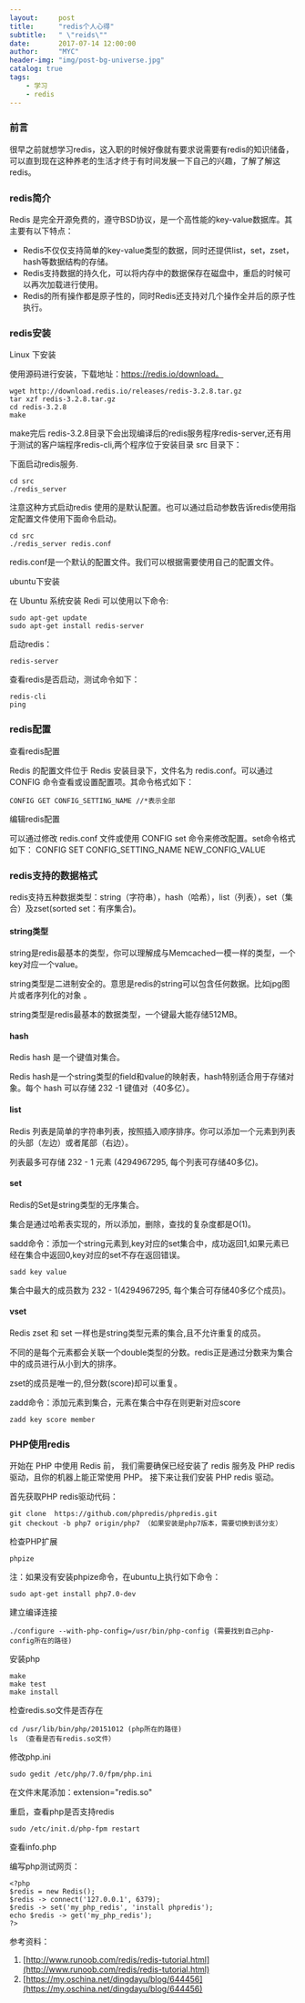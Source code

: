 ```yaml
---
layout:     post
title:      "redis个人心得"
subtitle:   " \"reids\""
date:       2017-07-14 12:00:00
author:     "MYC"
header-img: "img/post-bg-universe.jpg"
catalog: true
tags:
    - 学习
    - redis
---
```


### 前言
很早之前就想学习redis，这入职的时候好像就有要求说需要有redis的知识储备，可以直到现在这种养老的生活才终于有时间发展一下自己的兴趣，了解了解这redis。

### redis简介
Redis 是完全开源免费的，遵守BSD协议，是一个高性能的key-value数据库。其主要有以下特点：

- Redis不仅仅支持简单的key-value类型的数据，同时还提供list，set，zset，hash等数据结构的存储。
- Redis支持数据的持久化，可以将内存中的数据保存在磁盘中，重启的时候可以再次加载进行使用。
- Redis的所有操作都是原子性的，同时Redis还支持对几个操作全并后的原子性执行。

### redis安装

Linux 下安装

使用源码进行安装，下载地址：https://redis.io/download。

	wget http://download.redis.io/releases/redis-3.2.8.tar.gz
	tar xzf redis-3.2.8.tar.gz 
	cd redis-3.2.8
	make

make完后 redis-3.2.8目录下会出现编译后的redis服务程序redis-server,还有用于测试的客户端程序redis-cli,两个程序位于安装目录 src 目录下：

下面启动redis服务.

	cd src
	./redis_server

注意这种方式启动redis 使用的是默认配置。也可以通过启动参数告诉redis使用指定配置文件使用下面命令启动。

	cd src
	./redis_server redis.conf

redis.conf是一个默认的配置文件。我们可以根据需要使用自己的配置文件。

ubuntu下安装

在 Ubuntu 系统安装 Redi 可以使用以下命令:

	sudo apt-get update
	sudo apt-get install redis-server

启动redis：

	redis-server

查看redis是否启动，测试命令如下：

	redis-cli
	ping


### redis配置
查看redis配置

Redis 的配置文件位于 Redis 安装目录下，文件名为 redis.conf。可以通过 CONFIG 命令查看或设置配置项。其命令格式如下：

	CONFIG GET CONFIG_SETTING_NAME //*表示全部

编辑redis配置 

可以通过修改 redis.conf 文件或使用 CONFIG set 命令来修改配置。set命令格式如下：
CONFIG SET CONFIG_SETTING_NAME NEW_CONFIG_VALUE

### redis支持的数据格式

redis支持五种数据类型：string（字符串），hash（哈希），list（列表），set（集合）及zset(sorted set：有序集合)。

#### string类型

string是redis最基本的类型，你可以理解成与Memcached一模一样的类型，一个key对应一个value。

string类型是二进制安全的。意思是redis的string可以包含任何数据。比如jpg图片或者序列化的对象 。

string类型是redis最基本的数据类型，一个键最大能存储512MB。

#### hash

Redis hash 是一个键值对集合。

Redis hash是一个string类型的field和value的映射表，hash特别适合用于存储对象。每个 hash 可以存储 232 -1 键值对（40多亿）。

#### list
Redis 列表是简单的字符串列表，按照插入顺序排序。你可以添加一个元素到列表的头部（左边）或者尾部（右边）。

列表最多可存储 232 - 1 元素 (4294967295, 每个列表可存储40多亿)。

#### set
Redis的Set是string类型的无序集合。

集合是通过哈希表实现的，所以添加，删除，查找的复杂度都是O(1)。

sadd命令：添加一个string元素到,key对应的set集合中，成功返回1,如果元素已经在集合中返回0,key对应的set不存在返回错误。

	sadd key value

集合中最大的成员数为 232 - 1(4294967295, 每个集合可存储40多亿个成员)。

#### vset
Redis zset 和 set 一样也是string类型元素的集合,且不允许重复的成员。

不同的是每个元素都会关联一个double类型的分数。redis正是通过分数来为集合中的成员进行从小到大的排序。

zset的成员是唯一的,但分数(score)却可以重复。

zadd命令：添加元素到集合，元素在集合中存在则更新对应score

	zadd key score member


### PHP使用redis
开始在 PHP 中使用 Redis 前， 我们需要确保已经安装了 redis 服务及 PHP redis 驱动，且你的机器上能正常使用 PHP。 接下来让我们安装 PHP redis 驱动。

首先获取PHP redis驱动代码：

	git clone  https://github.com/phpredis/phpredis.git
	git checkout -b php7 origin/php7 （如果安装是php7版本，需要切换到该分支）
检查PHP扩展

	phpize

注：如果没有安装phpize命令，在ubuntu上执行如下命令：

	sudo apt-get install php7.0-dev

建立编译连接

	./configure --with-php-config=/usr/bin/php-config (需要找到自己php-config所在的路径)

安装php

	make
	make test
	make install

检查redis.so文件是否存在

	cd /usr/lib/bin/php/20151012 (php所在的路径)
	ls （查看是否有redis.so文件）

修改php.ini

	sudo gedit /etc/php/7.0/fpm/php.ini

在文件末尾添加：extension="redis.so"

重启，查看php是否支持redis

	sudo /etc/init.d/php-fpm restart

查看info.php
 
编写php测试网页：

	<?php
	$redis = new Redis();
	$redis -> connect('127.0.0.1', 6379);
	$redis -> set('my_php_redis', 'install phpredis');
	echo $redis -> get('my_php_redis');
	?>
 

参考资料：
1. [http://www.runoob.com/redis/redis-tutorial.html](http://www.runoob.com/redis/redis-tutorial.html)
2. [https://my.oschina.net/dingdayu/blog/644456](https://my.oschina.net/dingdayu/blog/644456)




